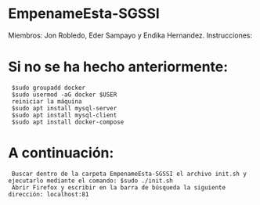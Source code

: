 # EmpenameEsta-SGSSI
Miembros: Jon Robledo, Eder Sampayo y Endika Hernandez.
Instrucciones:
   # Si no se ha hecho anteriormente:
     $sudo groupadd docker
     $sudo usermod -aG docker $USER
     reiniciar la máquina
     $sudo apt install mysql-server
     $sudo apt install mysql-client
     $sudo apt install docker-compose
     
   # A continuación:
     Buscar dentro de la carpeta EmpenameEsta-SGSSI el archivo init.sh y ejecutarlo mediante el comando: $sudo ./init.sh
     Abrir Firefox y escribir en la barra de búsqueda la siguiente dirección: localhost:81

